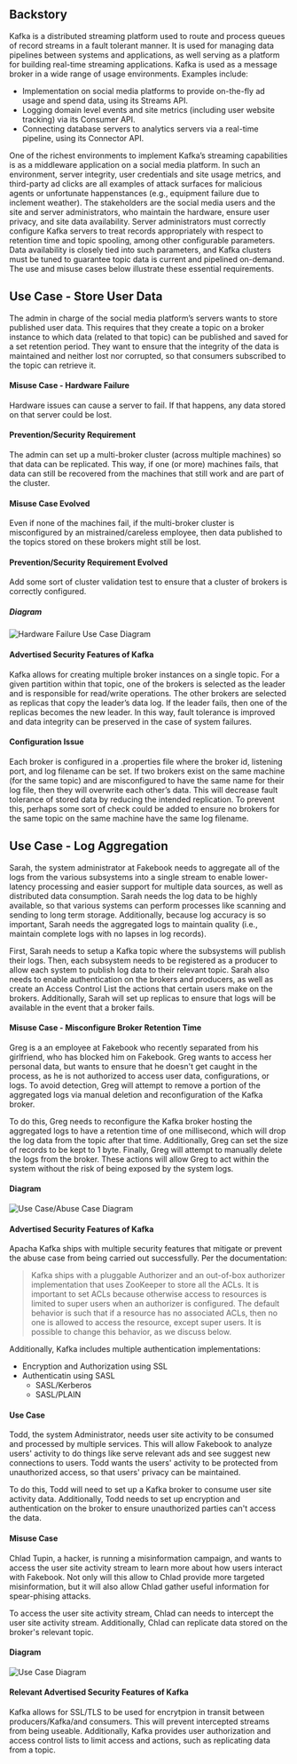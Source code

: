 ## Backstory
Kafka is a distributed streaming platform used to route and process queues of record streams in a fault tolerant manner. It is used for managing data pipelines between systems and applications, as well serving as a platform for building real-time streaming applications.
Kafka is used as a message broker in a wide range of usage environments. Examples include:

*	Implementation on social media platforms to provide on-the-fly ad usage and spend data, using its Streams API.
*	Logging domain level events and site metrics (including user website tracking) via its Consumer API.
*	Connecting database servers to analytics servers via a real-time pipeline, using its Connector API. 

One of the richest environments to implement Kafka’s streaming capabilities is as a middleware application on a social media platform. In such an environment, server integrity, user credentials and site usage metrics, and third-party ad clicks are all examples of attack surfaces for malicious agents or unfortunate happenstances (e.g., equipment failure due to inclement weather).
The stakeholders are the social media users and the site and server administrators, who maintain the hardware, ensure user privacy, and site data availability. Server administrators must correctly configure Kafka servers to treat records appropriately with respect to retention time and topic spooling, among other configurable parameters. Data availability is closely tied into such parameters, and Kafka clusters must be tuned to guarantee topic data is current and pipelined on-demand. The use and misuse cases below illustrate these essential requirements.

## Use Case - Store User Data

The admin in charge of the social media platform’s servers wants to store published user data. This requires that they create a topic on a broker instance to which data (related to that topic) can be published and saved for a set retention period. They want to ensure that the integrity of the data is maintained and neither lost nor corrupted, so that consumers subscribed to the topic can retrieve it. 

#### Misuse Case - Hardware Failure

Hardware issues can cause a server to fail. If that happens, any data stored on that server could be lost.

#### Prevention/Security Requirement

The admin can set up a multi-broker cluster (across multiple machines) so that data can be replicated. This way, if one (or more) machines fails, that data can still be recovered from the machines that still work and are part of the cluster.

#### Misuse Case Evolved

Even if none of the machines fail, if the multi-broker cluster is misconfigured by an mistrained/careless employee, then data published to the topics stored on these brokers might still be lost.

#### Prevention/Security Requirement Evolved

Add some sort of cluster validation test to ensure that a cluster of brokers is correctly configured.

##### Diagram

![Hardware Failure Use Case Diagram](/images/UseCaseDiagram_HardwareFailure.png)
  
#### Advertised Security Features of Kafka

Kafka allows for creating multiple broker instances on a single topic. For a given partition within that topic, one of the brokers is selected as the leader and is responsible for read/write operations. The other brokers are selected as replicas that copy the leader’s data log. If the leader fails, then one of the replicas becomes the new leader. In this way, fault tolerance is improved and data integrity can be preserved in the case of system failures.

#### Configuration Issue

Each broker is configured in a .properties file where the broker id, listening port, and log filename can be set. If two brokers exist on the same machine (for the same topic) and are misconfigured to have the same name for their log file, then they will overwrite each other’s data. This will decrease fault tolerance of stored data by reducing the intended replication. To prevent this, perhaps some sort of check could be added to ensure no brokers for the same topic on the same machine have the same log filename.

## Use Case - Log Aggregation

Sarah, the system administrator at Fakebook needs to aggregate all of the logs from the various subsystems into a single stream to enable lower-latency processing and easier support for multiple data sources, as well as distributed data consumption. Sarah needs the log data to be highly available, so that various systems can perform processes like scanning and sending to long term storage. Additionally, because log accuracy is so important, Sarah needs the aggregated logs to maintain quality (i.e., maintain complete logs with no lapses in log records).

First, Sarah needs to setup a Kafka topic where the subsystems will publish their logs. Then, each subsystem needs to be registered as a producer to allow each system to publish log data to their relevant topic. Sarah also needs to enable authentication on the brokers and producers, as well as create an Access Control List the actions that certain users make on the brokers. Additionally, Sarah will set up replicas to ensure that logs will be available in the event that a broker fails.


#### Misuse Case - Misconfigure Broker Retention Time

Greg is a an employee at Fakebook who recently separated from his girlfriend, who has blocked him on Fakebook. Greg wants to access her personal data, but wants to ensure that he doesn't get caught in the process, as he is not authorized to access user data, configurations, or logs. To avoid detection, Greg will attempt to remove a portion of the aggregated logs via manual deletion and reconfiguration of the Kafka broker.

To do this, Greg needs to reconfigure the Kafka broker hosting the aggregated logs to have a retention time of one millisecond, which will drop the log data from the topic after that time. Additionally, Greg can set the size of records to be kept to 1 byte. Finally, Greg will attempt to manually delete the logs from the broker. These actions will allow Greg to act within the system without the risk of being exposed by the system logs.

#### Diagram
![Use Case/Abuse Case Diagram](/images/UseCaseDiagram_LogAggregation.png)

#### Advertised Security Features of Kafka
Apacha Kafka ships with multiple security features that mitigate or prevent the abuse case from being carried out successfully. Per the documentation:
>Kafka ships with a pluggable Authorizer and an out-of-box authorizer implementation that uses ZooKeeper to store all the ACLs. It is important to set ACLs because otherwise access to resources is limited to super users when an authorizer is configured. The default behavior is such that if a resource has no associated ACLs, then no one is allowed to access the resource, except super users. It is possible to change this behavior, as we discuss below.

Additionally, Kafka includes multiple authentication implementations:
* Encryption and Authorization using SSL
* Authenticatin using SASL
  *  SASL/Kerberos
  * SASL/PLAIN

#### Use Case

Todd, the system Administrator, needs user site activity to be consumed and processed by multiple services. This will allow Fakebook to analyze users' activity to do things like serve relevant ads and see suggest new connections to users. Todd wants the users' activity to be protected from unauthorized access, so that users' privacy can be maintained.

To do this, Todd will need to set up a Kafka broker to consume user site activity data. Additionally, Todd needs to set up encryption and authentication on the broker to ensure unauthorized parties can't access the data.

#### Misuse Case

Chlad Tupin, a hacker, is running a misinformation campaign, and wants to access the user site activity stream to learn more about how users interact with Fakebook. Not only will this allow to Chlad provide more targeted misinformation, but it will also allow Chlad gather useful information for spear-phising attacks.

To access the user site activity stream, Chlad can needs to intercept the user site activity stream. Additionally, Chlad can replicate data stored on the broker's relevant topic.

#### Diagram

![Use Case Diagram](/images/UseCaseDiagram_UserSiteActivity.png)

#### Relevant Advertised Security Features of Kafka

Kafka allows for SSL/TLS to be used for encrytpion in transit between producers/Kafka/and consumers. This will prevent intercepted streams from being useable. Additionally, Kafka provides user authorization and access control lists to limit access and actions, such as replicating data from a topic.

